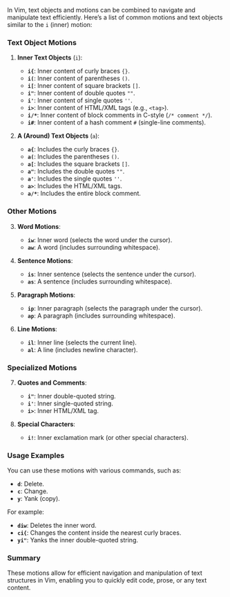 In Vim, text objects and motions can be combined to navigate and manipulate text efficiently. Here’s a list of common motions and text objects similar to the `i` (inner) motion:

### Text Object Motions

1. **Inner Text Objects** (`i`):
   - **`i{`**: Inner content of curly braces `{}`.
   - **`i(`**: Inner content of parentheses `()`.
   - **`i[`**: Inner content of square brackets `[]`.
   - **`i"`**: Inner content of double quotes `""`.
   - **`i'`**: Inner content of single quotes `''`.
   - **`i>`**: Inner content of HTML/XML tags (e.g., `<tag>`).
   - **`i/*`**: Inner content of block comments in C-style (`/* comment */`).
   - **`i#`**: Inner content of a hash comment `#` (single-line comments).

2. **A (Around) Text Objects** (`a`):
   - **`a{`**: Includes the curly braces `{}`.
   - **`a(`**: Includes the parentheses `()`.
   - **`a[`**: Includes the square brackets `[]`.
   - **`a"`**: Includes the double quotes `""`.
   - **`a'`**: Includes the single quotes `''`.
   - **`a>`**: Includes the HTML/XML tags.
   - **`a/*`**: Includes the entire block comment.

### Other Motions

3. **Word Motions**:
   - **`iw`**: Inner word (selects the word under the cursor).
   - **`aw`**: A word (includes surrounding whitespace).

4. **Sentence Motions**:
   - **`is`**: Inner sentence (selects the sentence under the cursor).
   - **`as`**: A sentence (includes surrounding whitespace).

5. **Paragraph Motions**:
   - **`ip`**: Inner paragraph (selects the paragraph under the cursor).
   - **`ap`**: A paragraph (includes surrounding whitespace).

6. **Line Motions**:
   - **`il`**: Inner line (selects the current line).
   - **`al`**: A line (includes newline character).

### Specialized Motions

7. **Quotes and Comments**:
   - **`i"`**: Inner double-quoted string.
   - **`i'`**: Inner single-quoted string.
   - **`i>`**: Inner HTML/XML tag.

8. **Special Characters**:
   - **`i!`**: Inner exclamation mark (or other special characters).

### Usage Examples
You can use these motions with various commands, such as:
- **`d`**: Delete.
- **`c`**: Change.
- **`y`**: Yank (copy).

For example:
- **`diw`**: Deletes the inner word.
- **`ci{`**: Changes the content inside the nearest curly braces.
- **`yi"`**: Yanks the inner double-quoted string.

### Summary
These motions allow for efficient navigation and manipulation of text structures in Vim, enabling you to quickly edit code, prose, or any text content.